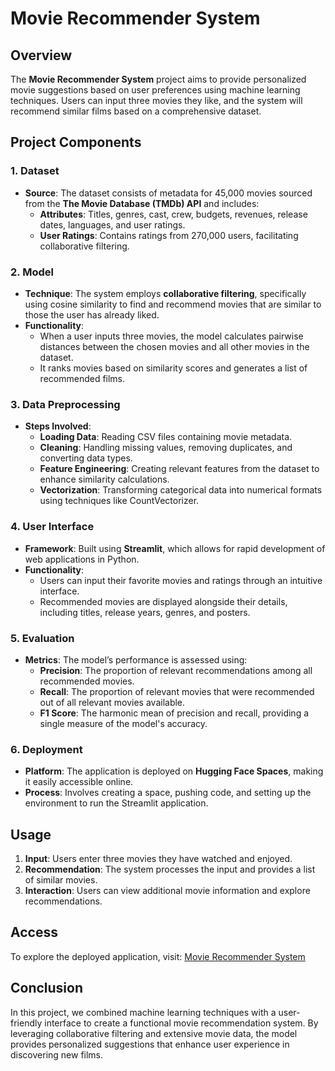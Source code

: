 # Movie Recommender System

## Overview
The **Movie Recommender System** project aims to provide personalized movie suggestions based on user preferences using machine learning techniques. Users can input three movies they like, and the system will recommend similar films based on a comprehensive dataset.


## Project Components

### 1. Dataset
- **Source**: The dataset consists of metadata for 45,000 movies sourced from the **The Movie Database (TMDb) API** and includes:
  - **Attributes**: Titles, genres, cast, crew, budgets, revenues, release dates, languages, and user ratings.
  - **User Ratings**: Contains ratings from 270,000 users, facilitating collaborative filtering.

### 2. Model
- **Technique**: The system employs **collaborative filtering**, specifically using cosine similarity to find and recommend movies that are similar to those the user has already liked.
- **Functionality**:
  - When a user inputs three movies, the model calculates pairwise distances between the chosen movies and all other movies in the dataset.
  - It ranks movies based on similarity scores and generates a list of recommended films.

### 3. Data Preprocessing
- **Steps Involved**:
  - **Loading Data**: Reading CSV files containing movie metadata.
  - **Cleaning**: Handling missing values, removing duplicates, and converting data types.
  - **Feature Engineering**: Creating relevant features from the dataset to enhance similarity calculations.
  - **Vectorization**: Transforming categorical data into numerical formats using techniques like CountVectorizer.

### 4. User Interface
- **Framework**: Built using **Streamlit**, which allows for rapid development of web applications in Python.
- **Functionality**:
  - Users can input their favorite movies and ratings through an intuitive interface.
  - Recommended movies are displayed alongside their details, including titles, release years, genres, and posters.

### 5. Evaluation
- **Metrics**: The model’s performance is assessed using:
  - **Precision**: The proportion of relevant recommendations among all recommended movies.
  - **Recall**: The proportion of relevant movies that were recommended out of all relevant movies available.
  - **F1 Score**: The harmonic mean of precision and recall, providing a single measure of the model's accuracy.

### 6. Deployment
- **Platform**: The application is deployed on **Hugging Face Spaces**, making it easily accessible online.
- **Process**: Involves creating a space, pushing code, and setting up the environment to run the Streamlit application.

## Usage
1. **Input**: Users enter three movies they have watched and enjoyed.
2. **Recommendation**: The system processes the input and provides a list of similar movies.
3. **Interaction**: Users can view additional movie information and explore recommendations.

## Access
To explore the deployed application, visit: [Movie Recommender System](https://huggingface.co/spaces/Mehrdadbn/Movie-recommender-system)

## Conclusion
In this project, we combined machine learning techniques with a user-friendly interface to create a functional movie recommendation system. By leveraging collaborative filtering and extensive movie data, the model provides personalized suggestions that enhance user experience in discovering new films.
